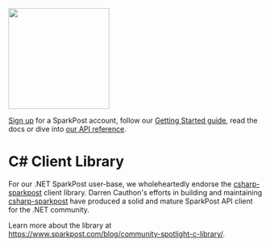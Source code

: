 <a href="https://www.sparkpost.com"><img src="https://www.sparkpost.com/sites/default/files/attachments/SparkPost_Logo_2-Color_Gray-Orange_RGB.svg" width="200px"/></a>

[Sign up](https://app.sparkpost.com/sign-up?src=Dev-Website&sfdcid=70160000000pqBb) for a SparkPost account, follow our [Getting Started guide](https://www.sparkpost.com/docs/getting-started/getting-started-sparkpost/), read the docs or dive into [our API reference](https://developers.sparkpost.com/api/).

# C# Client Library
For our .NET SparkPost user-base, we wholeheartedly endorse the [csharp-sparkpost](https://github.com/darrencauthon/csharp-sparkpost) client library. Darren Cauthon's efforts in building and maintaining [csharp-sparkpost](https://github.com/darrencauthon/csharp-sparkpost) have produced a solid and mature SparkPost API client for the .NET community.

Learn more about the library at https://www.sparkpost.com/blog/community-spotlight-c-library/.
